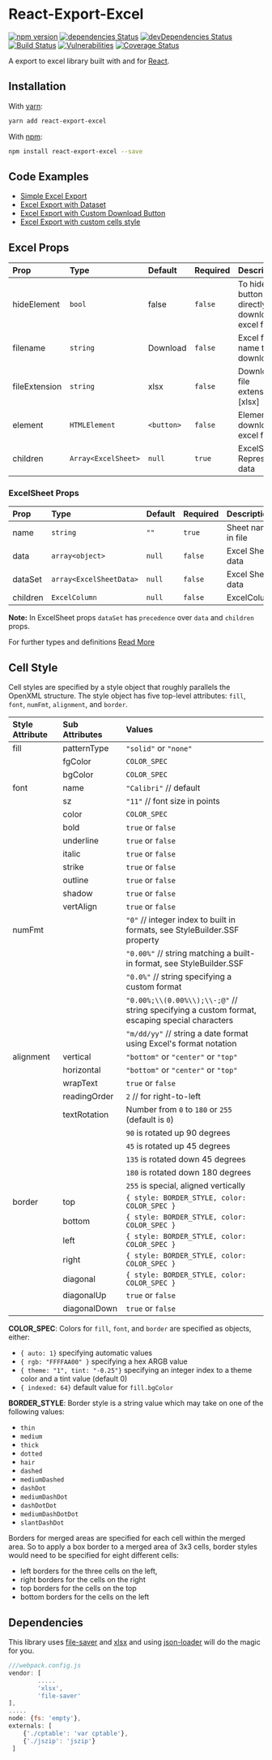 # React-Export-Excel

[![npm version](https://badge.fury.io/js/react-data-export.svg)](https://badge.fury.io/js/react-data-export)
[![dependencies Status](https://david-dm.org/securedeveloper/react-data-export/status.svg)](https://david-dm.org/securedeveloper/react-data-export)
[![devDependencies Status](https://david-dm.org/securedeveloper/react-data-export/dev-status.svg)](https://david-dm.org/securedeveloper/react-data-export?type=dev)
[![Build Status](https://travis-ci.org/securedeveloper/react-data-export.svg?branch=master)](https://travis-ci.org/securedeveloper/react-data-export)
[![Vulnerabilities](https://snyk.io/test/github/securedeveloper/react-data-export/badge.svg)](https://snyk.io/test/github/securedeveloper/react-data-export)
[![Coverage Status](https://coveralls.io/repos/github/securedeveloper/react-data-export/badge.svg?branch=master)](https://coveralls.io/github/securedeveloper/react-data-export?branch=master)

A export to excel library built with and for [React](http://facebook.github.io/react/index.html).

## Installation

With [yarn](https://yarnpkg.com/en/):

```sh
yarn add react-export-excel
```

With [npm](https://www.npmjs.org/package/react-export-excel):

```sh
npm install react-export-excel --save
```

## Code Examples

- [Simple Excel Export](examples/simple_excel_export_01.md)
- [Excel Export with Dataset](examples/simple_excel_export_02.md)
- [Excel Export with Custom Download Button](examples/with_custom_download_element.md)
- [Excel Export with custom cells style](examples/styled_excel_sheet.md)

## Excel Props

| Prop          | Type                | Default    | Required | Description                                       |
| :------------ | :------------------ | :--------- | :------- | :------------------------------------------------ |
| hideElement   | `bool`              | false      | `false`  | To hide the button & directly download excel file |
| filename      | `string`            | Download   | `false`  | Excel file name to be downloaded                  |
| fileExtension | `string`            | xlsx       | `false`  | Download file extension [xlsx]                    |
| element       | `HTMLElement`       | `<button>` | `false`  | Element to download excel file                    |
| children      | `Array<ExcelSheet>` | `null`     | `true`   | ExcelSheet Represents data                        |

### ExcelSheet Props

| Prop     | Type                    | Default | Required | Description        |
| :------- | :---------------------- | :------ | :------- | :----------------- |
| name     | `string`                | `""`    | `true`   | Sheet name in file |
| data     | `array<object>`         | `null`  | `false`  | Excel Sheet data   |
| dataSet  | `array<ExcelSheetData>` | `null`  | `false`  | Excel Sheet data   |
| children | `ExcelColumn`           | `null`  | `false`  | ExcelColumns       |

**Note:** In ExcelSheet props `dataSet` has `precedence` over `data` and `children` props.

For further types and definitions [Read More](types/types.md)

## Cell Style

Cell styles are specified by a style object that roughly parallels the OpenXML structure. The style object has five
top-level attributes: `fill`, `font`, `numFmt`, `alignment`, and `border`.

| Style Attribute | Sub Attributes | Values                                                                                        |
| :-------------- | :------------- | :-------------------------------------------------------------------------------------------- |
| fill            | patternType    | `"solid"` or `"none"`                                                                         |
|                 | fgColor        | `COLOR_SPEC`                                                                                  |
|                 | bgColor        | `COLOR_SPEC`                                                                                  |
| font            | name           | `"Calibri"` // default                                                                        |
|                 | sz             | `"11"` // font size in points                                                                 |
|                 | color          | `COLOR_SPEC`                                                                                  |
|                 | bold           | `true` or `false`                                                                             |
|                 | underline      | `true` or `false`                                                                             |
|                 | italic         | `true` or `false`                                                                             |
|                 | strike         | `true` or `false`                                                                             |
|                 | outline        | `true` or `false`                                                                             |
|                 | shadow         | `true` or `false`                                                                             |
|                 | vertAlign      | `true` or `false`                                                                             |
| numFmt          |                | `"0"` // integer index to built in formats, see StyleBuilder.SSF property                     |
|                 |                | `"0.00%"` // string matching a built-in format, see StyleBuilder.SSF                          |
|                 |                | `"0.0%"` // string specifying a custom format                                                 |
|                 |                | `"0.00%;\\(0.00%\\);\\-;@"` // string specifying a custom format, escaping special characters |
|                 |                | `"m/dd/yy"` // string a date format using Excel's format notation                             |
| alignment       | vertical       | `"bottom"` or `"center"` or `"top"`                                                           |
|                 | horizontal     | `"bottom"` or `"center"` or `"top"`                                                           |
|                 | wrapText       | `true` or `false`                                                                             |
|                 | readingOrder   | `2` // for right-to-left                                                                      |
|                 | textRotation   | Number from `0` to `180` or `255` (default is `0`)                                            |
|                 |                | `90` is rotated up 90 degrees                                                                 |
|                 |                | `45` is rotated up 45 degrees                                                                 |
|                 |                | `135` is rotated down 45 degrees                                                              |
|                 |                | `180` is rotated down 180 degrees                                                             |
|                 |                | `255` is special, aligned vertically                                                          |
| border          | top            | `{ style: BORDER_STYLE, color: COLOR_SPEC }`                                                  |
|                 | bottom         | `{ style: BORDER_STYLE, color: COLOR_SPEC }`                                                  |
|                 | left           | `{ style: BORDER_STYLE, color: COLOR_SPEC }`                                                  |
|                 | right          | `{ style: BORDER_STYLE, color: COLOR_SPEC }`                                                  |
|                 | diagonal       | `{ style: BORDER_STYLE, color: COLOR_SPEC }`                                                  |
|                 | diagonalUp     | `true` or `false`                                                                             |
|                 | diagonalDown   | `true` or `false`                                                                             |

**COLOR_SPEC**: Colors for `fill`, `font`, and `border` are specified as objects, either:

- `{ auto: 1}` specifying automatic values
- `{ rgb: "FFFFAA00" }` specifying a hex ARGB value
- `{ theme: "1", tint: "-0.25"}` specifying an integer index to a theme color and a tint value (default 0)
- `{ indexed: 64}` default value for `fill.bgColor`

**BORDER_STYLE**: Border style is a string value which may take on one of the following values:

- `thin`
- `medium`
- `thick`
- `dotted`
- `hair`
- `dashed`
- `mediumDashed`
- `dashDot`
- `mediumDashDot`
- `dashDotDot`
- `mediumDashDotDot`
- `slantDashDot`

Borders for merged areas are specified for each cell within the merged area. So to apply a box border to a merged area of 3x3 cells, border styles would need to be specified for eight different cells:

- left borders for the three cells on the left,
- right borders for the cells on the right
- top borders for the cells on the top
- bottom borders for the cells on the left

## Dependencies

This library uses [file-saver](https://www.npmjs.com/package/file-saver) and [xlsx](https://www.npmjs.com/package/xlsx) and using [json-loader](https://www.npmjs.com/package/json-loader) will do the magic for you.

```javascript
///webpack.config.js
vendor: [
        .....
        'xlsx',
        'file-saver'
],
.....
node: {fs: 'empty'},
externals: [
    {'./cptable': 'var cptable'},
    {'./jszip': 'jszip'}
 ]
```
